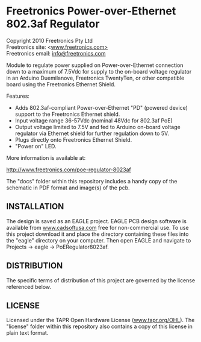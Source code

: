 Freetronics Power-over-Ethernet 802.3af Regulator
==================================================
Copyright 2010 Freetronics Pty Ltd  
Freetronics site:  <www.freetronics.com>  
Freetronics email: <info@freetronics.com>  

Module to regulate power supplied on Power-over-Ethernet connection
down to a maximum of 7.5Vdc for supply to the on-board voltage regulator
in an Arduino Duemilanove, Freetronics TwentyTen, or other compatible
board using the Freetronics Ethernet Shield.

Features:

 * Adds 802.3af-compliant Power-over-Ethernet "PD" (powered device)
   support to the Freetronics Ethernet shield.
 * Input voltage range 36-57Vdc (nominal 48Vdc for 802.3af PoE)
 * Output voltage limited to 7.5V and fed to Arduino on-board voltage
   regulator via Ethernet shield for further regulation down to 5V.
 * Plugs directly onto Freetronics Ethernet Shield.
 * "Power on" LED.


More information is available at:

  http://www.freetronics.com/poe-regulator-8023af

The "docs" folder within this repository includes a handy copy of the
schematic in PDF format and image(s) of the pcb.


INSTALLATION
------------
The design is saved as an EAGLE project. EAGLE PCB design software is
available from www.cadsoftusa.com free for non-commercial use. To use
this project download it and place the directory containing these files
into the "eagle" directory on your computer. Then open EAGLE and
navigate to Projects -> eagle -> PoERegulator8023af.


DISTRIBUTION
------------
The specific terms of distribution of this project are governed by the
license referenced below.


LICENSE
-------
Licensed under the TAPR Open Hardware License (www.tapr.org/OHL).
The "license" folder within this repository also contains a copy of
this license in plain text format.
